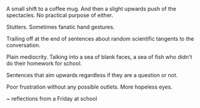 A small shift to a coffee mug. And then a slight upwards push of the spectacles. No practical purpose of either.

Stutters. Sometimes fanatic hand gestures.

Trailing off at the end of sentences about random scientific tangents to the conversation.

Plain mediocrity. Talking into a sea of blank faces, a sea of fish who didn't do their homework for school.

Sentences that aim upwards regardless if they are a question or not.

Poor frustration without any possible outlets. More hopeless eyes.

~ reflections from a Friday at school